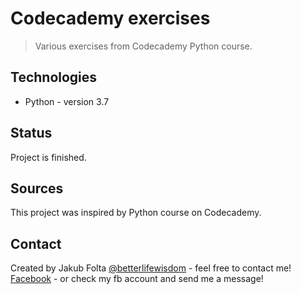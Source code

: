 # Codecademy exercises
> Various exercises from Codecademy Python course.

## Technologies
* Python - version 3.7

## Status
Project is finished.

## Sources
This project was inspired by Python course on Codecademy. 

## Contact
Created by Jakub Folta [@betterlifewisdom](https://www.betterlifewisdom.com/) - feel free to contact me!<br/>
[Facebook](https://www.facebook.com/jakub.folta.58) - or check my fb account and send me a message!
